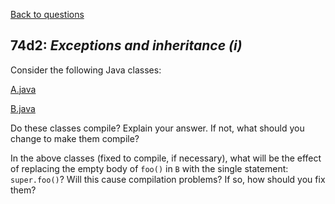 [Back to questions](../README.md)

## 74d2: *Exceptions and inheritance (i)*

Consider the following Java classes:

[A.java](../solutions/code/tutorialquestions/question74d2/original/A.java)

[B.java](../solutions/code/tutorialquestions/question74d2/original/B.java)

Do these classes compile?  Explain your answer.  If not, what should you change to make them compile?

In the above classes (fixed to compile, if necessary), what will be the effect of replacing the empty body of `foo()` in `B` with the single
statement: `super.foo()`?  Will this cause compilation problems?  If so, how should you fix them?
